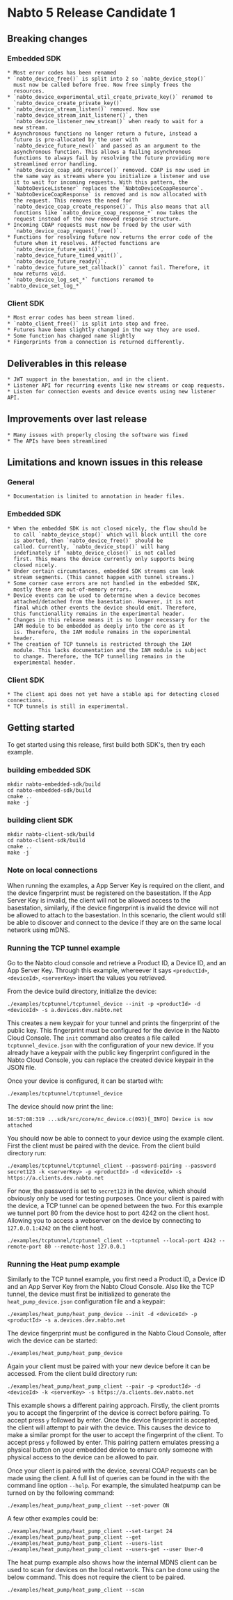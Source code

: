 # Nabto 5 Release Candidate 1

## Breaking changes
### Embedded SDK
    * Most error codes has been renamed
    * `nabto_device_free()` is split into 2 so `nabto_device_stop()`
      must now be called before free. Now free simply frees the
      resources.
    * `nabto_device_experimental_util_create_private_key()` renamed to
      `nabto_device_create_private_key()`
    * `nabto_device_stream_listen()` removed. Now use
      `nabto_device_stream_init_listener()`, then
      `nabto_device_listener_new_stream()` when ready to wait for a
      new stream.
    * Asynchronous functions no longer return a future, instead a
      future is pre-allocated by the user with
      `nabto_device_future_new()` and passed as an argument to the
      asynchronous function. This allows a failing asynchronous
      functions to always fail by resolving the future providing more
      streamlined error handling.
    * `nabto_device_coap_add_resource()` removed. COAP is now used in
      the same way as streams where you initialize a listener and use
      it to wait for incoming requests. With this pattern, the
      `NabtoDeviceListener` replaces the `NabtoDeviceCoapResource`.
    * `NabtoDeviceCoapResponse` is removed and is now allocated with
      the request. This removes the need for
      `nabto_device_coap_create_response()`. This also means that all
      functions like `nabto_device_coap_response_*` now takes the
      request instead of the now removed response structure.
    * Incoming COAP requests must now be freed by the user with
      `nabto_device_coap_request_free()`.
    * Functions for resolving future now returns the error code of the
      future when it resolves. Affected functions are
      `nabto_device_future_wait()`,
      `nabto_device_future_timed_wait()`,
      `nabto_device_future_ready()`.
    * `nabto_device_future_set_callback()` cannot fail. Therefore, it
      now returns void.
    * `nabto_device_log_set_*` functions renamed to `nabto_device_set_log_*`

### Client SDK
    * Most error codes has been stream lined.
    * `nabto_client_free()` is split into stop and free.
    * Futures have been slightly changed in the way they are used.
    * Some function has changed name slightly
    * Fingerprints from a connection is returned differently.


## Deliverables in this release
    * JWT support in the basestation, and in the client.
    * Listener API for recurring events like new streams or coap requests.
    * Listen for connection events and device events using new listener API.


## Improvements over last release
    * Many issues with properly closing the software was fixed
    * The APIs have been streamlined

## Limitations and known issues in this release
### General
    * Documentation is limited to annotation in header files.
### Embedded SDK
    * When the embedded SDK is not closed nicely, the flow should be
      to call `nabto_device_stop()` which will block untill the core
      is aborted, then `nabto_device_free()` should be
      called. Currently, `nabto_device_stop()` will hang
      indefinately if `nabto_device_close()` is not called
      first. This means the device currently only supports being
      closed nicely.
    * Under certain circumstances, embedded SDK streams can leak
      stream segments. (This cannot happen with tunnel streams.)
    * Some corner case errors are not handled in the embedded SDK,
      mostly these are out-of-memory errors.
    * Device events can be used to determine when a device becomes
      attached/detached from the basestation. However, it is not
      final which other events the device should emit. Therefore,
      this functionallity remains in the experimental header.
    * Changes in this release means it is no longer necessary for the
      IAM module to be embedded as deeply into the core as it
      is. Therefore, the IAM module remains in the experimental
      header.
    * The creation of TCP tunnels is restricted through the IAM
      module. This lacks documentation and the IAM module is subject
      to change. Therefore, the TCP tunnelling remains in the
      experimental header.

### Client SDK
    * The client api does not yet have a stable api for detecting closed connections.
    * TCP tunnels is still in experimental.


## Getting started

To get started using this release, first build both SDK's, then try
each example.

### building embedded SDK
```
mkdir nabto-embedded-sdk/build
cd nabto-embedded-sdk/build
cmake ..
make -j
```

### building client SDK
```
mkdir nabto-client-sdk/build
cd nabto-client-sdk/build
cmake ..
make -j
```

### Note on local connections
When running the examples, a App Server Key is required on the client,
and the device fingerprint must be registered on the basestation. If
the App Server Key is invalid, the client will not be allowed access
to the basestation, similarly, if the device fingerprint is invalid
the device will not be allowed to attach to the basestation. In this
scenario, the client would still be able to discover and connect to
the device if they are on the same local network using mDNS.

### Running the TCP tunnel example
Go to the Nabto cloud console and retrieve a Product ID, a Device ID,
and an App Server Key. Through this example, whereever it says
`<productId>`, `<deviceId>`, `<serverKey>` insert the values you
retrieved.

From the device build directory, initialize the device:

```
./examples/tcptunnel/tcptunnel_device --init -p <productId> -d <deviceId> -s a.devices.dev.nabto.net
```

This creates a new keypair for your tunnel and prints the
fingerprint of the public key. This fingerprint must be configured for the device in the
Nabto Cloud Console. The `init` command also creates a file called
`tcptunnel_device.json` with the configuration of your new device. If
you already have a keypair with the public key fingerprint configured in the
Nabto Cloud Console, you can replace the created device keypair in
the JSON file.

Once your device is configured, it can be started with:

```
./examples/tcptunnel/tcptunnel_device
```

The device should now print the line:

```
16:57:08:319 ...sdk/src/core/nc_device.c(093)[_INFO] Device is now attached
```

You should now be able to connect to your device using the example
client. First the client must be paired with the device. From the
client build directory run:

```
./examples/tcptunnel/tcptunnel_client --password-pairing --password secret123 -k <serverKey> -p <productId> -d <deviceId> -s https://a.clients.dev.nabto.net
```

For now, the password is set to `secret123` in the device, which
should obviously only be used for testing purposes. Once your client
is paired with the device, a TCP tunnel can be opened between the
two. For this example we tunnel port 80 from the device host to port
4242 on the client host. Allowing you to access a webserver on the
device by connecting to `127.0.0.1:4242` on the client host.

```
./examples/tcptunnel/tcptunnel_client --tcptunnel --local-port 4242 --remote-port 80 --remote-host 127.0.0.1
```

### Running the Heat pump example
Similarly to the TCP tunnel example, you first need a Product ID, a
Device ID and an App Server Key from the Nabto Cloud Console. Also
like the TCP tunnel, the device must first be initialized to generate
the `heat_pump_device.json` configuration file and a keypair:

```
./examples/heat_pump/heat_pump_device --init -d <deviceId> -p <productId> -s a.devices.dev.nabto.net
```

The device fingerprint must be configured in the Nabto Cloud Console,
after wich the device can be started:

```
./examples/heat_pump/heat_pump_device
```

Again your client must be paired with your new device before it can be
accessed. From the client build directory run:

```
./examples/heat_pump/heat_pump_client --pair -p <productId> -d <deviceId> -k <serverKey> -s https://a.clients.dev.nabto.net
```

This example shows a different pairing approach. Firstly, the client
promts you to accept the fingerprint of the device is correct before
pairing. To accept press `y` followed by enter. Once the device
fingerprint is accepted, the client will attempt to pair with the
device. This causes the device to make a similar prompt for the user
to accept the fingerprint of the client. To accept press `y` followed
by enter. This pairing pattern emulates pressing a physical button on
your embedded device to ensure only someone with physical access to
the device can be allowed to pair.

Once your client is paired with the device, several COAP requests can
be made using the client. A full list of queries can be found in the
with the command line option `--help`. For example, the simulated
heatpump can be turned on by the following command:

```
./examples/heat_pump/heat_pump_client --set-power ON
```

A few other examples could be:

```
./examples/heat_pump/heat_pump_client --set-target 24
./examples/heat_pump/heat_pump_client --get
./examples/heat_pump/heat_pump_client --users-list
./examples/heat_pump/heat_pump_client --users-get --user User-0
```


The heat pump example also shows how the internal MDNS client can be
used to scan for devices on the local network. This can be done using
the below command. This does not require the client to be paired.

```
./examples/heat_pump/heat_pump_client --scan
```
